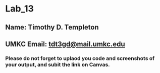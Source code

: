 # Lab_13

## Name: Timothy D. Templeton

## UMKC Email: tdt3gd@mail.umkc.edu

### Please do not forget to uplaod you code and screenshots of your output, and subit the link on Canvas. 
